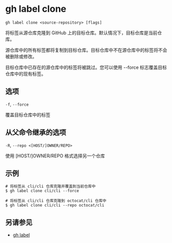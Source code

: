 # gh label clone

```
gh label clone <source-repository> [flags]
```

将标签从源仓库克隆到 GitHub 上的目标仓库。默认情况下，目标仓库是当前仓库。

源仓库中的所有标签都将复制到目标仓库。目标仓库中不在源仓库中的标签将不会被删除或修改。

目标仓库中已存在的源仓库中的标签将被跳过。您可以使用 --force 标志覆盖目标仓库中的现有标签。

## 选项

`-f`, `--force`

覆盖目标仓库中的标签

## 从父命令继承的选项

`-R`, `--repo <[HOST/]OWNER/REPO>`

使用 [HOST/]OWNER/REPO 格式选择另一个仓库

## 示例

```
# 将标签从 cli/cli 仓库克隆并覆盖到当前仓库中
$ gh label clone cli/cli --force

# 将标签从 cli/cli 仓库克隆到 octocat/cli 仓库中
$ gh label clone cli/cli --repo octocat/cli
```

## 另请参见

- [gh label](/gh_label)